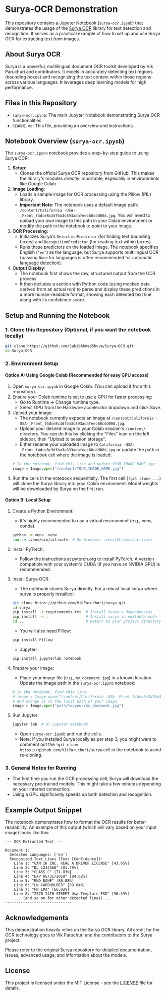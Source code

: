 # Surya-OCR Demonstration

This repository contains a Jupyter Notebook (`surya-ocr.ipynb`) that demonstrates the usage of the [Surya OCR](https://github.com/VikParuchuri/surya) library for text detection and recognition. It serves as a practical example of how to set up and use Surya OCR for extracting text from images.

## About Surya OCR

Surya is a powerful, multilingual document OCR toolkit developed by Vik Paruchuri and contributors. It excels in accurately detecting text regions (bounding boxes) and recognizing the text content within those regions across various languages. It leverages deep learning models for high performance.

## Files in this Repository

* `surya-ocr.ipynb`: The main Jupyter Notebook demonstrating Surya OCR functionalities.
* `README.md`: This file, providing an overview and instructions.

## Notebook Overview (`surya-ocr.ipynb`)

The `surya-ocr.ipynb` notebook provides a step-by-step guide to using Surya OCR:

1. **Setup**:
   * Clones the official Surya OCR repository from GitHub. This makes the library's modules directly importable, especially in environments like Google Colab.
2. **Image Loading**:
   * Loads a sample image for OCR processing using the Pillow (PIL) library.
   * **Important Note**: The notebook uses a default image path: `/content/California -USA-_Front_f4dce8c3dfba3c893adafeec60cdd00d.jpg`. You will need to upload your own image to this path in your Colab environment or modify the path in the notebook to point to your image.
3. **OCR Processing**:
   * Initializes Surya's `DetectionPredictor` (for finding text bounding boxes) and `RecognitionPredictor` (for reading text within boxes).
   * Runs these predictors on the loaded image. The notebook specifies English (`"en"`) as the language, but Surya supports multilingual OCR (passing `None` for languages is often recommended for automatic language detection).
4. **Output Display**:
   * The notebook first shows the raw, structured output from the OCR process.
   * It then includes a section with Python code (using mocked data derived from an actual run) to parse and display these predictions in a more human-readable format, showing each detected text line along with its confidence score.

## Setup and Running the Notebook

### 1. Clone this Repository (Optional, if you want the notebook locally)
```bash
git clone https://github.com/SakibAhmedShuva/Surya-OCR.git
cd Surya-OCR
```

### 2. Environment Setup

#### Option A: Using Google Colab (Recommended for easy GPU access)
1. Open `surya-ocr.ipynb` in Google Colab. (You can upload it from this repository).
2. Ensure your Colab runtime is set to use a GPU for faster processing:
   * Go to Runtime -> Change runtime type.
   * Select GPU from the Hardware accelerator dropdown and click Save.
3. Upload your image:
   * The notebook currently expects an image at `/content/California -USA-_Front_f4dce8c3dfba3c893adafeec60cdd00d.jpg`.
   * Upload your desired image to your Colab session's `/content/` directory. You can do this by clicking the "Files" icon on the left sidebar, then "Upload to session storage".
   * Either rename your uploaded image to `California -USA-_Front_f4dce8c3dfba3c893adafeec60cdd00d.jpg` or update the path in the notebook cell where the image is loaded:
   ```python
   # In the notebook, find this line and update YOUR_IMAGE_NAME.jpg:
   image = Image.open("/content/YOUR_IMAGE_NAME.jpg")
   ```
4. Run the cells in the notebook sequentially. The first cell (`!git clone ...`) will clone the Surya library into your Colab environment. Model weights will be downloaded by Surya on the first run.

#### Option B: Local Setup
1. Create a Python Environment:
   * It's highly recommended to use a virtual environment (e.g., venv, conda).
   ```bash
   python -m venv .venv
   source .venv/bin/activate  # On Windows: .venv\Scripts\activate
   ```

2. Install PyTorch:
   * Follow the instructions at pytorch.org to install PyTorch. A version compatible with your system's CUDA (if you have an NVIDIA GPU) is recommended.

3. Install Surya OCR:
   * The notebook clones Surya directly. For a robust local setup where surya is properly installed:
   ```bash
   git clone https://github.com/VikParuchuri/surya.git
   cd surya
   pip install -r requirements.txt  # Install Surya's dependencies
   pip install -e .                 # Install surya in editable mode
   cd ..                            # Return to your project directory (e.g., Surya-OCR)
   ```
   * You will also need Pillow:
   ```bash
   pip install Pillow
   ```
   * Jupyter:
   ```bash
   pip install jupyterlab notebook
   ```

4. Prepare your image:
   * Place your image file (e.g., `my_document.jpg`) in a known location. Update the image path in the `surya-ocr.ipynb` notebook:
   ```python
   # In the notebook, find this line:
   # image = Image.open("/content/California -USA-_Front_f4dce8c3dfba3c893adafeec60cdd00d.jpg")
   # And change it to the local path of your image:
   image = Image.open("path/to/your/my_document.jpg")
   ```

5. Run Jupyter:
   ```bash
   jupyter lab  # or jupyter notebook
   ```
   * Open `surya-ocr.ipynb` and run the cells.
   * Note: If you installed Surya locally as per step 3, you might want to comment out the `!git clone https://github.com/VikParuchuri/surya` cell in the notebook to avoid re-cloning.

### 3. General Notes for Running
* The first time you run the OCR processing cell, Surya will download the necessary pre-trained models. This might take a few minutes depending on your internet connection.
* Using a GPU significantly speeds up both detection and recognition.

## Example Output Snippet

The notebook demonstrates how to format the OCR results for better readability. An example of this output (which will vary based on your input image) looks like this:

```
--- OCR Extracted Text ---

Document 1:
  Detected Languages: ['en']
  Recognized Text Lines (Text [Confidence]):
    Line 1: "CAN IN INC. REAL A DRIVER LICENSE" [43.95%]
    Line 2: "DL 1234568" [81.79%]
    Line 3: "CLASS C" [71.83%]
    Line 4: "EXP 08/31/2018" [84.62%]
    Line 5: "END NONE" [80.08%]
    Line 6: "LN CARDHOLDER" [89.84%]
    Line 7: "FN IMA" [66.02%]
    Line 8: "2570 24TH STREET Usa Template ESD" [96.39%]
    ... (and so on for other detected lines) ...
------------------------------
```

## Acknowledgements

This demonstration heavily relies on the Surya OCR library. All credit for the OCR technology goes to Vik Paruchuri and the contributors to the Surya project.

Please refer to the original Surya repository for detailed documentation, issues, advanced usage, and information about the models.


## License
This project is licensed under the MIT License - see the [LICENSE](LICENSE) file for details.
